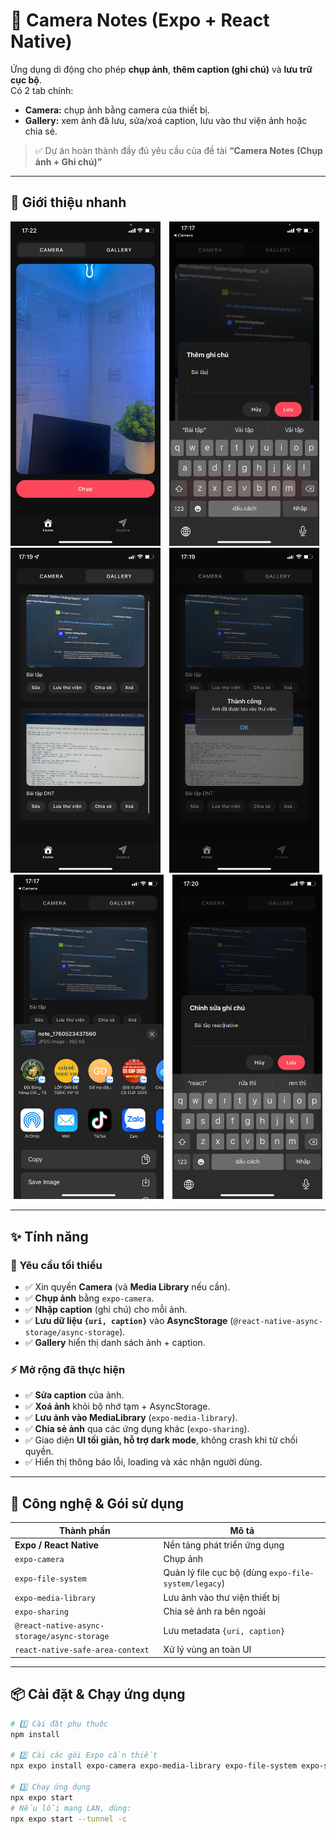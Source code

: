 # 📸 Camera Notes (Expo + React Native)

Ứng dụng di động cho phép **chụp ảnh**, **thêm caption (ghi chú)** và **lưu trữ cục bộ**.  
Có 2 tab chính:
- **Camera:** chụp ảnh bằng camera của thiết bị.  
- **Gallery:** xem ảnh đã lưu, sửa/xoá caption, lưu vào thư viện ảnh hoặc chia sẻ.

> ✅ Dự án hoàn thành đầy đủ yêu cầu của đề tài **“Camera Notes (Chụp ảnh + Ghi chú)”**

---

## 🧩 Giới thiệu nhanh

<p align="center">

  <img src="./assets/home.jpg" width="240" style="margin-right:10px;" />
  <img src="./assets/add_note.jpeg" width="240" style="margin-right:10px;" />
  <img src="./assets/gallery.jpeg" width="240" style="margin-right:10px;" />
  <img src="./assets/save_image.jpg" width="240" style="margin-right:10px;" />
  <img src="./assets/share_image.jpeg" width="240" style="margin-right:10px;" />
  <img src="./assets/update_note.jpg" width="240" />
</p>

---

## ✨ Tính năng

### 🧱 Yêu cầu tối thiểu
- ✅ Xin quyền **Camera** (và **Media Library** nếu cần).  
- ✅ **Chụp ảnh** bằng `expo-camera`.  
- ✅ **Nhập caption** (ghi chú) cho mỗi ảnh.  
- ✅ **Lưu dữ liệu `{uri, caption}`** vào **AsyncStorage** (`@react-native-async-storage/async-storage`).  
- ✅ **Gallery** hiển thị danh sách ảnh + caption.

### ⚡ Mở rộng đã thực hiện
- ✅ **Sửa caption** của ảnh.  
- ✅ **Xoá ảnh** khỏi bộ nhớ tạm + AsyncStorage.  
- ✅ **Lưu ảnh vào MediaLibrary** (`expo-media-library`).  
- ✅ **Chia sẻ ảnh** qua các ứng dụng khác (`expo-sharing`).  
- ✅ Giao diện **UI tối giản, hỗ trợ dark mode**, không crash khi từ chối quyền.  
- ✅ Hiển thị thông báo lỗi, loading và xác nhận người dùng.

---

## 🧰 Công nghệ & Gói sử dụng

| Thành phần | Mô tả |
|-------------|--------|
| **Expo / React Native** | Nền tảng phát triển ứng dụng |
| `expo-camera` | Chụp ảnh |
| `expo-file-system` | Quản lý file cục bộ (dùng `expo-file-system/legacy`) |
| `expo-media-library` | Lưu ảnh vào thư viện thiết bị |
| `expo-sharing` | Chia sẻ ảnh ra bên ngoài |
| `@react-native-async-storage/async-storage` | Lưu metadata `{uri, caption}` |
| `react-native-safe-area-context` | Xử lý vùng an toàn UI |

---

## 📦 Cài đặt & Chạy ứng dụng

```bash
# 1️⃣ Cài đặt phụ thuộc
npm install

# 2️⃣ Cài các gói Expo cần thiết
npx expo install expo-camera expo-media-library expo-file-system expo-sharing @react-native-async-storage/async-storage react-native-safe-area-context

# 3️⃣ Chạy ứng dụng
npx expo start
# Nếu lỗi mạng LAN, dùng:
npx expo start --tunnel -c

